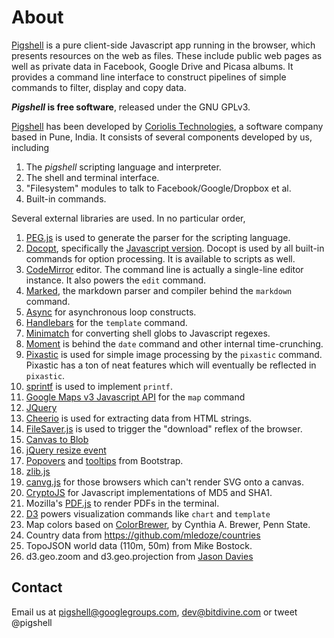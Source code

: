About
====

[Pigshell](http://bitdivine.com) is a pure client-side Javascript app running in
the browser, which presents resources on the web as files.  These include
public web pages as well as private data in Facebook, Google Drive and Picasa
albums. It provides a command line interface to construct pipelines of simple
commands to filter, display and copy data.

**_Pigshell_ is free software**, released under the GNU GPLv3.

[Pigshell](http://bitdivine.com) has been developed by
[Coriolis Technologies](http://www.coriolis.co.in), a software company based
in Pune, India. It consists of several components developed by us,
including

1. The _pigshell_ scripting language and interpreter.
2. The shell and terminal interface.
3. "Filesystem" modules to talk to Facebook/Google/Dropbox et al.
4. Built-in commands.

Several external libraries are used. In no particular order,

1.  [PEG.js](http://pegjs.majda.cz) is used to generate the parser for the
    scripting language.
2.  [Docopt](http://docopt.org), specifically the
    [Javascript version](https://github.com/docopt/docopt.coffee). Docopt is
    used by all built-in commands for option processing. It is available to
    scripts as well.
3.  [CodeMirror](http://codemirror.net) editor. The command line is actually a
    single-line editor instance. It also powers the `edit` command.
4.  [Marked](https://github.com/chjj/marked), the markdown parser and compiler
    behind the `markdown` command.
5.  [Async](https://github.com/caolan/async) for asynchronous loop constructs.
6.  [Handlebars](http://handlebarsjs.com) for the `template` command.
7.  [Minimatch](https://github.com/isaacs/minimatch) for converting shell
    globs to Javascript regexes.
8.  [Moment](http://momentjs.com) is behind the `date` command and other
    internal time-crunching.
9.  [Pixastic](http://www.pixastic.com) is used for simple image processing by
    the `pixastic` command. Pixastic has a ton of neat features which will
    eventually be reflected in `pixastic`.
10. [sprintf](http://www.diveintojavascript.com/projects/javascript-sprintf
)
    is used to implement `printf`.
11.  [Google Maps v3 Javascript API](https://developers.google.com/maps/documentation/javascript/) for the `map` command
12.  [JQuery](http://jquery.com)
14. [Cheerio](https://github.com/cheeriojs/cheerio) is used for extracting
    data from HTML strings.
15. [FileSaver.js](http://purl.eligrey.com/github/FileSaver.js/blob/master/FileSaver.js) is used to trigger the "download" reflex of the browser.
16. [Canvas to Blob](https://github.com/blueimp/JavaScript-Canvas-to-Blob)
17. [jQuery resize event](http://benalman.com/projects/jquery-resize-plugin/)
18. [Popovers](http://getbootstrap.com/javascript/#popovers) and
    [tooltips](http://getbootstrap.com/javascript/#tooltip) from Bootstrap.
19. [zlib.js](https://github.com/imaya/zlib.js)
20. [canvg.js](http://code.google.com/p/canvg/) for those browsers which
    can't render SVG onto a canvas.
21. [CryptoJS](http://code.google.com/p/crypto-js) for Javascript
    implementations of MD5 and SHA1.
22. Mozilla's [PDF.js](http://mozilla.github.io/pdf.js/) to render PDFs in the terminal.
22. [D3](http://d3js.org) powers visualization commands like `chart` and
    `template`
23. Map colors based on [ColorBrewer](http://www.ColorBrewer.org), by
    Cynthia A. Brewer, Penn State.
24. Country data from https://github.com/mledoze/countries
25. TopoJSON world data (110m, 50m) from Mike Bostock.
25. d3.geo.zoom and d3.geo.projection from
    [Jason Davies](http://www.jasondavies.com)


Contact
-------
Email us at <pigshell@googlegroups.com>, <dev@bitdivine.com> or tweet @pigshell
